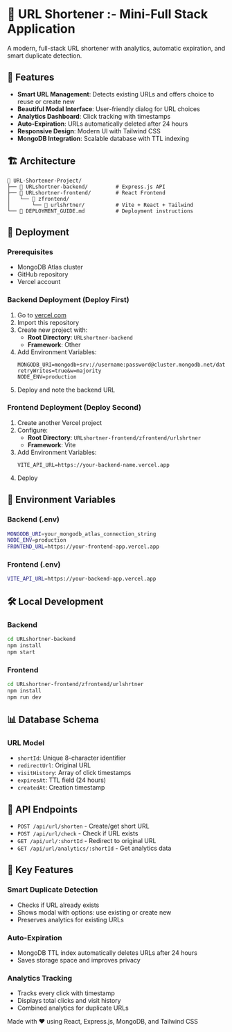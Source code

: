 # 🔗 URL Shortener :- Mini-Full Stack Application

A modern, full-stack URL shortener with analytics, automatic expiration, and smart duplicate detection.

## 🌟 Features

- **Smart URL Management**: Detects existing URLs and offers choice to reuse or create new
- **Beautiful Modal Interface**: User-friendly dialog for URL choices
- **Analytics Dashboard**: Click tracking with timestamps
- **Auto-Expiration**: URLs automatically deleted after 24 hours
- **Responsive Design**: Modern UI with Tailwind CSS
- **MongoDB Integration**: Scalable database with TTL indexing

## 🏗️ Architecture

```
📁 URL-Shortener-Project/
├── 📁 URLshortner-backend/         # Express.js API
├── 📁 URLshortner-frontend/        # React Frontend
│   └── 📁 zfrontend/
│       └── 📁 urlshrtner/          # Vite + React + Tailwind
└── 📄 DEPLOYMENT_GUIDE.md          # Deployment instructions
```

## 🚀 Deployment

### Prerequisites
- MongoDB Atlas cluster
- GitHub repository
- Vercel account

### Backend Deployment (Deploy First)
1. Go to [vercel.com](https://vercel.com)
2. Import this repository
3. Create new project with:
   - **Root Directory**: `URLshortner-backend`
   - **Framework**: Other
4. Add Environment Variables:
   ```
   MONGODB_URI=mongodb+srv://username:password@cluster.mongodb.net/database?retryWrites=true&w=majority
   NODE_ENV=production
   ```
5. Deploy and note the backend URL

### Frontend Deployment (Deploy Second)
1. Create another Vercel project
2. Configure:
   - **Root Directory**: `URLshortner-frontend/zfrontend/urlshrtner`
   - **Framework**: Vite
3. Add Environment Variables:
   ```
   VITE_API_URL=https://your-backend-name.vercel.app
   ```
4. Deploy

## 🔐 Environment Variables

### Backend (.env)
```bash
MONGODB_URI=your_mongodb_atlas_connection_string
NODE_ENV=production
FRONTEND_URL=https://your-frontend-app.vercel.app
```

### Frontend (.env)
```bash
VITE_API_URL=https://your-backend-app.vercel.app
```

## 🛠️ Local Development

### Backend
```bash
cd URLshortner-backend
npm install
npm start
```

### Frontend
```bash
cd URLshortner-frontend/zfrontend/urlshrtner
npm install
npm run dev
```

## 📊 Database Schema

### URL Model
- `shortId`: Unique 8-character identifier
- `redirectUrl`: Original URL
- `visitHistory`: Array of click timestamps
- `expiresAt`: TTL field (24 hours)
- `createdAt`: Creation timestamp

## 🔄 API Endpoints

- `POST /api/url/shorten` - Create/get short URL
- `POST /api/url/check` - Check if URL exists
- `GET /api/url/:shortId` - Redirect to original URL
- `GET /api/url/analytics/:shortId` - Get analytics data

## 🎯 Key Features

### Smart Duplicate Detection
- Checks if URL already exists
- Shows modal with options: use existing or create new
- Preserves analytics for existing URLs

### Auto-Expiration
- MongoDB TTL index automatically deletes URLs after 24 hours
- Saves storage space and improves privacy

### Analytics Tracking
- Tracks every click with timestamp
- Displays total clicks and visit history
- Combined analytics for duplicate URLs

Made with ❤️ using React, Express.js, MongoDB, and Tailwind CSS
